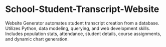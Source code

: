 # School-Student-Transcript-Website
Website Generator automates student transcript creation from a database. Utilizes Python, data modeling, querying, and web development skills. Includes population stats, attendance, student details, course assignments, and dynamic chart generation.
